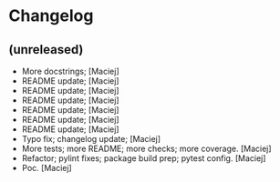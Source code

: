 Changelog
=========


(unreleased)
------------
- More docstrings; [Maciej]
- README update; [Maciej]
- README update; [Maciej]
- README update; [Maciej]
- README update; [Maciej]
- README update; [Maciej]
- README update; [Maciej]
- Typo fix; changelog update; [Maciej]
- More tests; more README; more checks; more coverage. [Maciej]
- Refactor; pylint fixes; package build prep; pytest config. [Maciej]
- Poc. [Maciej]


